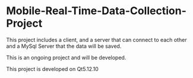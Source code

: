 # Mobile-Real-Time-Data-Collection-Project
This project includes a client, and a server that can connect to each other and a MySql Server that the data will be saved.

This is an ongoing project and will be developed.

This project is developed on Qt5.12.10
